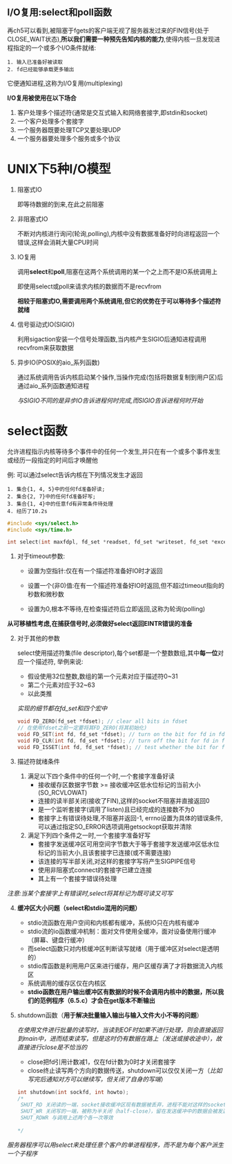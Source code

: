 ## I/O复用:select和poll函数

再ch5可以看到,被阻塞于fgets的客户端无视了服务器发过来的FIN信号(处于CLOSE_WAIT状态),**所以我们需要一种预先告知内核的能力**,使得内核一旦发现进程指定的一个或多个I/O条件就绪:

	1. 输入已准备好被读取
	2. fd已经能够承载更多输出

它便通知进程,这称为I/O复用(multiplexing)



**I/O复用被使用在以下场合**

1. 客户处理多个描述符(通常是交互式输入和网络套接字,即stdin和socket)
2. 一个客户处理多个套接字
3. 一个服务器既要处理TCP又要处理UDP
4. 一个服务器要处理多个服务或多个协议



# UNIX下5种I/O模型

1. 阻塞式IO

   即等待数据的到来,在此之前阻塞

2. 非阻塞式IO

   不断对内核进行询问(轮询,polling),内核中没有数据准备好时向进程返回一个错误,这样会消耗大量CPU时间

3. IO复用

   调用**select**和**poll**,阻塞在这两个系统调用的某一个之上而不是IO系统调用上

   即使用select或poll来请求内核的数据而不是recvfrom

   **相较于阻塞式IO,需要调用两个系统调用,但它的优势在于可以等待多个描述符就绪**

4. 信号驱动式IO(SIGIO)

   利用sigaction安装一个信号处理函数,当内核产生SIGIO后通知进程调用recvfrom来获取数据

5. 异步IO(POSIX的aio_系列函数)

   通过系统调用告诉内核启动某个操作,当操作完成(包括将数据复制到用户区)后通过aio_系列函数通知进程

   *与SIGIO不同的是异步IO告诉进程何时完成,而SIGIO告诉进程何时开始*

# select函数

允许进程指示内核等待多个事件中的任何一个发生,并只在有一个或多个事件发生或经历一段指定的时间后才唤醒他

例: 可以通过select告诉内核在下列情况发生才返回

 	1. 集合{1, 4, 5}中的任何fd准备好读;
 	2. 集合{2, 7}中的任何fd准备好写;
 	3. 集合{1, 4}中的任意fd有异常条件待处理
 	4. 经历了10.2s

```c
#include <sys/select.h>
#include <sys/time.h>

int select(int maxfdpl, fd_set *readset, fd_set *writeset, fd_set *exceptset, const struct timeval *timeout)  
```



1. 对于timeout参数:

   * 设置为空指针:仅在有一个描述符准备好IO时才返回

   * 设置一个(非0)值:在有一个描述符准备好IO时返回,但不超过timeout指向的秒数和微秒数

   * 设置为0,根本不等待,在检查描述符后立即返回,这称为轮询(polling)





**从可移植性考虑,在捕获信号时,必须做好select返回EINTR错误的准备**

2. 对于其他的参数

   select使用描述符集(file descriptor),每个set都是一个整数数组,其中**每一位**对应一个描述符, 举例来说:

   * 假设使用32位整数,数组的第一个元素对应于描述符0~31
   * 第二个元素对应于32~63
   * 以此类推

   *实现的细节都在fd_set和四个宏中*

   ```c
   void FD_ZERO(fd_set *fdset); // clear all bits in fdset
   // 在使用fdset之前一定要将其FD_ZERO(将其初始化)
   void FD_SET(int fd, fd_set *fdset); // turn on the bit for fd in fdset
   void FD_CLR(int fd, fd_set *fdset); // turn off the bit for fd in fdset
   void FD_ISSET(int fd, fd_set *fdset); // test whether the bit for fd is in fdset;
   ```

3. 描述符就绪条件

   1. 满足以下四个条件中的任何一个时,一个套接字准备好读
      * 接收缓存区数据字节数 >= 接收缓冲区低水位标记的当前大小(SO_RCVLOWAT)
      * 连接的读半部关闭(接收了FIN),这样的socket不阻塞并直接返回0
      * 是一个监听套接字(调用了listen)且已经完成的连接数不为0
      * 套接字上有错误待处理,不阻塞并返回-1, errno设置为具体的错误条件, 可以通过指定SO_ERROR选项调用getsockopt获取并清除
   2. 满足下列四个条件之一时,一个套接字准备好写
      * 套接字发送缓冲区可用空间字节数大于等于套接字发送缓冲区低水位标记的当前大小,且该套接字已连接(或不需要连接)
      * 该连接的写半部关闭,对这样的套接字写将产生SIGPIPE信号
      * 使用非阻塞式connect的套接字已建立连接
      * 其上有一个套接字错误待处理

*注意:当某个套接字上有错误时,select将其标记为既可读又可写*



4. **缓冲区大小问题（select和stdio混用的问题）**

   * stdio流函数在用户空间和内核都有缓冲，系统IO只在内核有缓冲
   * stdio流的io函数缓冲机制：面对文件使用全缓冲，面对设备使用行缓冲（屏幕、键盘行缓冲）
   * 而select函数只对内核缓冲区判断读写就绪（用于缓冲区对select是透明的）
   * stdio库函数是利用用户区来进行缓存，用户区缓存满了才将数据流入内核区
   * 系统调用的缓存区仅在内核区
   * **stdio函数在用户输出缓冲区有数据的时候不会调用内核中的数据，所以我们的范例程序（6.5.c）才会在get版本不断输出**   
   
   
   
5. shutdown函数（**用于解决批量输入输出与输入文件大小不等的问题**）

   *在使用文件进行批量的读写时，当读到EOF时如果不进行处理，则会直接返回到main中，进而结束读写，但是这时仍有数据在路上（发送或接收途中），故直接进行close是不恰当的*

   * close把fd引用计数减1，仅在fd计数为0时才关闭套接字
   * close终止读写两个方向的数据传送，shutdown可以仅仅关闭一方（*比如写完后通知对方可以继续写，但关闭了自身的写端*）

   ```c
   int shutdown(int sockfd, int howto);
   /*
   	SHUT_RD 关闭读的一端，socket接收缓冲区现有数据被丢弃，进程不能对这样的socket进行读（新接收的数据也会被丢弃）
   	SHUT_WR 关闭写的一端，被称为半关闭（half-close），留在发送缓冲中的数据会被发送掉，并后跟TCP正常连接终止序列
   	SHUT_RDWR 与调用上述两个各一次等效
   	
   */
   ```

*服务器程序可以用select来处理任意个客户的单进程程序，而不是为每个客户派生一个子程序*

